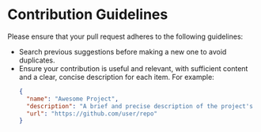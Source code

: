 # Contribution Guidelines

Please ensure that your pull request adheres to the following guidelines:

- Search previous suggestions before making a new one to avoid duplicates.
- Ensure your contribution is useful and relevant, with sufficient content and a clear, concise description for each item. For example:
  ```json
  {
    "name": "Awesome Project",
    "description": "A brief and precise description of the project's purpose.",
    "url": "https://github.com/user/repo"
  }

